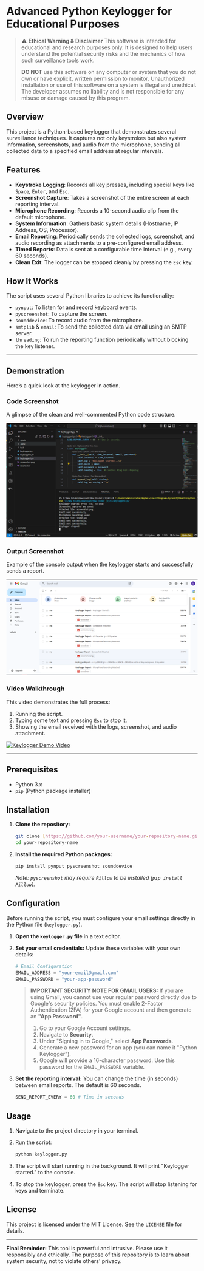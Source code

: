 # Advanced Python Keylogger for Educational Purposes

> ⚠️ **Ethical Warning & Disclaimer**
> This software is intended for educational and research purposes only. It is designed to help users understand the potential security risks and the mechanics of how such surveillance tools work.
>
> **DO NOT** use this software on any computer or system that you do not own or have explicit, written permission to monitor. Unauthorized installation or use of this software on a system is illegal and unethical. The developer assumes no liability and is not responsible for any misuse or damage caused by this program.

## Overview

This project is a Python-based keylogger that demonstrates several surveillance techniques. It captures not only keystrokes but also system information, screenshots, and audio from the microphone, sending all collected data to a specified email address at regular intervals.



## Features

* **Keystroke Logging**: Records all key presses, including special keys like `Space`, `Enter`, and `Esc`.
* **Screenshot Capture**: Takes a screenshot of the entire screen at each reporting interval.
* **Microphone Recording**: Records a 10-second audio clip from the default microphone.
* **System Information**: Gathers basic system details (Hostname, IP Address, OS, Processor).
* **Email Reporting**: Periodically sends the collected logs, screenshot, and audio recording as attachments to a pre-configured email address.
* **Timed Reports**: Data is sent at a configurable time interval (e.g., every 60 seconds).
* **Clean Exit**: The logger can be stopped cleanly by pressing the `Esc` key.

## How It Works

The script uses several Python libraries to achieve its functionality:
* `pynput`: To listen for and record keyboard events.
* `pyscreenshot`: To capture the screen.
* `sounddevice`: To record audio from the microphone.
* `smtplib` & `email`: To send the collected data via email using an SMTP server.
* `threading`: To run the reporting function periodically without blocking the key listener.

---

## Demonstration

Here’s a quick look at the keylogger in action.

### Code Screenshot
A glimpse of the clean and well-commented Python code structure.

![Code Screenshot](assets/code_screenshot.png)

### Output Screenshot
Example of the console output when the keylogger starts and successfully sends a report.

![Output Screenshot](assets/output_screenshot.png)

### Video Walkthrough
This video demonstrates the full process:
1.  Running the script.
2.  Typing some text and pressing `Esc` to stop it.
3.  Showing the email received with the logs, screenshot, and audio attachment.

[![Keylogger Demo Video](https://img.youtube.com/vi/YOUR_YOUTUBE_VIDEO_ID/0.jpg)](https://www.youtube.com/watch?v=sX4Emo-HpNU)

---

## Prerequisites

* Python 3.x
* `pip` (Python package installer)

## Installation

1.  **Clone the repository:**
    ```bash
    git clone [https://github.com/your-username/your-repository-name.git](https://github.com/your-username/your-repository-name.git)
    cd your-repository-name
    ```

2.  **Install the required Python packages:**
    ```bash
    pip install pynput pyscreenshot sounddevice
    ```
    *Note: `pyscreenshot` may require `Pillow` to be installed (`pip install Pillow`).*

## Configuration

Before running the script, you must configure your email settings directly in the Python file (`keylogger.py`).

1.  **Open the `keylogger.py` file** in a text editor.

2.  **Set your email credentials:**
    Update these variables with your own details:
    ```python
    # Email Configuration
    EMAIL_ADDRESS = "your-email@gmail.com"
    EMAIL_PASSWORD = "your-app-password"
    ```

    > **IMPORTANT SECURITY NOTE FOR GMAIL USERS:**
    > If you are using Gmail, you cannot use your regular password directly due to Google's security policies. You must enable 2-Factor Authentication (2FA) for your Google account and then generate an **"App Password"**.
    >
    > 1. Go to your Google Account settings.
    > 2. Navigate to **Security**.
    > 3. Under "Signing in to Google," select **App Passwords**.
    > 4. Generate a new password for an app (you can name it "Python Keylogger").
    > 5. Google will provide a 16-character password. Use this password for the `EMAIL_PASSWORD` variable.
    > 

3.  **Set the reporting interval:**
    You can change the time (in seconds) between email reports. The default is 60 seconds.
    ```python
    SEND_REPORT_EVERY = 60 # Time in seconds
    ```

## Usage

1.  Navigate to the project directory in your terminal.

2.  Run the script:
    ```bash
    python keylogger.py
    ```

3.  The script will start running in the background. It will print "Keylogger started." to the console.

4.  To stop the keylogger, press the `Esc` key. The script will stop listening for keys and terminate.

## License

This project is licensed under the MIT License. See the `LICENSE` file for details.

***

**Final Reminder:** This tool is powerful and intrusive. Please use it responsibly and ethically. The purpose of this repository is to learn about system security, not to violate others' privacy.
